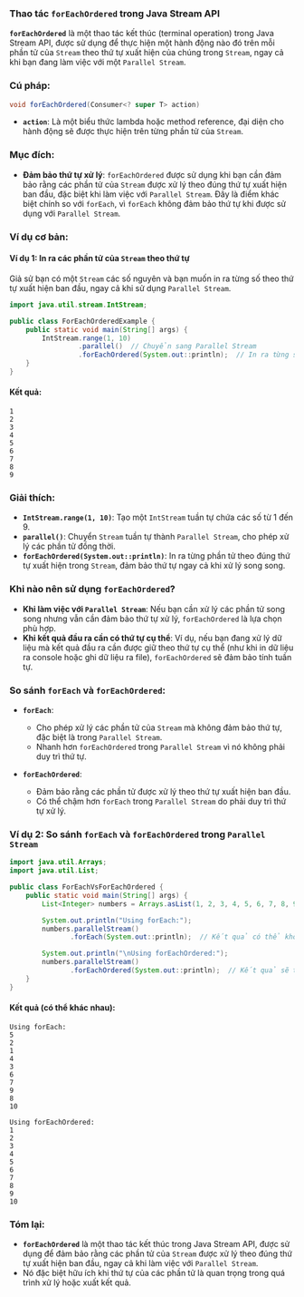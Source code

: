 ### Thao tác `forEachOrdered` trong Java Stream API

**`forEachOrdered`** là một thao tác kết thúc (terminal operation) trong Java Stream API, được sử dụng để thực hiện một hành động nào đó trên mỗi phần tử của `Stream` theo thứ tự xuất hiện của chúng trong `Stream`, ngay cả khi bạn đang làm việc với một `Parallel Stream`.

### Cú pháp:
```java
void forEachOrdered(Consumer<? super T> action)
```

- **`action`**: Là một biểu thức lambda hoặc method reference, đại diện cho hành động sẽ được thực hiện trên từng phần tử của `Stream`.

### Mục đích:
- **Đảm bảo thứ tự xử lý**: `forEachOrdered` được sử dụng khi bạn cần đảm bảo rằng các phần tử của `Stream` được xử lý theo đúng thứ tự xuất hiện ban đầu, đặc biệt khi làm việc với `Parallel Stream`. Đây là điểm khác biệt chính so với `forEach`, vì `forEach` không đảm bảo thứ tự khi được sử dụng với `Parallel Stream`.

### Ví dụ cơ bản:

#### Ví dụ 1: In ra các phần tử của `Stream` theo thứ tự
Giả sử bạn có một `Stream` các số nguyên và bạn muốn in ra từng số theo thứ tự xuất hiện ban đầu, ngay cả khi sử dụng `Parallel Stream`.

```java
import java.util.stream.IntStream;

public class ForEachOrderedExample {
    public static void main(String[] args) {
        IntStream.range(1, 10)
                 .parallel()  // Chuyển sang Parallel Stream
                 .forEachOrdered(System.out::println);  // In ra từng số theo thứ tự ban đầu
    }
}
```

#### Kết quả:
```
1
2
3
4
5
6
7
8
9
```

### Giải thích:
- **`IntStream.range(1, 10)`**: Tạo một `IntStream` tuần tự chứa các số từ 1 đến 9.
- **`parallel()`**: Chuyển `Stream` tuần tự thành `Parallel Stream`, cho phép xử lý các phần tử đồng thời.
- **`forEachOrdered(System.out::println)`**: In ra từng phần tử theo đúng thứ tự xuất hiện trong `Stream`, đảm bảo thứ tự ngay cả khi xử lý song song.

### Khi nào nên sử dụng `forEachOrdered`?
- **Khi làm việc với `Parallel Stream`**: Nếu bạn cần xử lý các phần tử song song nhưng vẫn cần đảm bảo thứ tự xử lý, `forEachOrdered` là lựa chọn phù hợp.
- **Khi kết quả đầu ra cần có thứ tự cụ thể**: Ví dụ, nếu bạn đang xử lý dữ liệu mà kết quả đầu ra cần được giữ theo thứ tự cụ thể (như khi in dữ liệu ra console hoặc ghi dữ liệu ra file), `forEachOrdered` sẽ đảm bảo tính tuần tự.

### So sánh `forEach` và `forEachOrdered`:

- **`forEach`**:
    - Cho phép xử lý các phần tử của `Stream` mà không đảm bảo thứ tự, đặc biệt là trong `Parallel Stream`.
    - Nhanh hơn `forEachOrdered` trong `Parallel Stream` vì nó không phải duy trì thứ tự.

- **`forEachOrdered`**:
    - Đảm bảo rằng các phần tử được xử lý theo thứ tự xuất hiện ban đầu.
    - Có thể chậm hơn `forEach` trong `Parallel Stream` do phải duy trì thứ tự xử lý.

### Ví dụ 2: So sánh `forEach` và `forEachOrdered` trong `Parallel Stream`

```java
import java.util.Arrays;
import java.util.List;

public class ForEachVsForEachOrdered {
    public static void main(String[] args) {
        List<Integer> numbers = Arrays.asList(1, 2, 3, 4, 5, 6, 7, 8, 9, 10);

        System.out.println("Using forEach:");
        numbers.parallelStream()
               .forEach(System.out::println);  // Kết quả có thể không theo thứ tự

        System.out.println("\nUsing forEachOrdered:");
        numbers.parallelStream()
               .forEachOrdered(System.out::println);  // Kết quả sẽ theo thứ tự
    }
}
```

#### Kết quả (có thể khác nhau):
```
Using forEach:
5
2
1
4
3
6
7
9
8
10

Using forEachOrdered:
1
2
3
4
5
6
7
8
9
10
```

### Tóm lại:
- **`forEachOrdered`** là một thao tác kết thúc trong Java Stream API, được sử dụng để đảm bảo rằng các phần tử của `Stream` được xử lý theo đúng thứ tự xuất hiện ban đầu, ngay cả khi làm việc với `Parallel Stream`.
- Nó đặc biệt hữu ích khi thứ tự của các phần tử là quan trọng trong quá trình xử lý hoặc xuất kết quả.